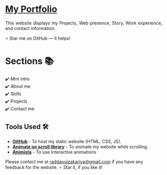 # <a href="https://github.com/Zakaria-Raddaoui" target="_blank">My Portfolio</a>
<p align="justify">This website displays my Projects, Web presence, Story, Work experience, and contact information.</p>

:star: Star me on GitHub — it helps!

# Sections 📚

✔️ Mini intro\
✔️ About me \
✔️ Skills\
✔️ Projects\
✔️ Contact me


## Tools Used 🛠️
* [<b>GitHub</b>](https://github.com/) - To host my static website (HTML, CSS, JS).
* [<b>Animate on scroll library</b>](https://github.com/michalsnik/aos) - To animate my website while scrolling.
* [<b>Animista</b>](https://animista.net/) - To use Interactive animations


Please contact me at raddaouizakariya@gmail.com if you have any feedback for the website. :star: Star it, if you like it!
